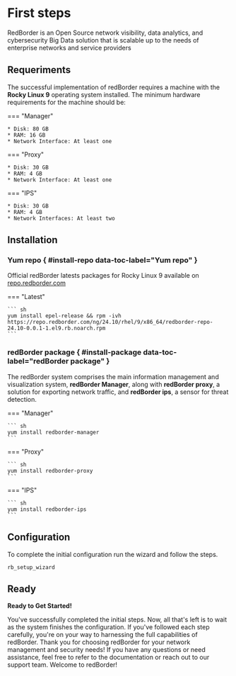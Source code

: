 
# First steps

RedBorder is an Open Source network visibility, data analytics, and cybersecurity Big Data solution that is scalable up to the needs of enterprise networks and service providers

## Requeriments

The successful implementation of redBorder requires a machine with the **Rocky Linux 9** operating system installed. The minimum hardware requirements for the machine should be:

=== "Manager"

    * Disk: 80 GB
    * RAM: 16 GB
    * Network Interface: At least one

=== "Proxy"

    * Disk: 30 GB
    * RAM: 4 GB
    * Network Interface: At least one

=== "IPS"

    * Disk: 30 GB
    * RAM: 4 GB
    * Network Interfaces: At least two

## Installation

### Yum repo { #install-repo data-toc-label="Yum repo" }

Official redBorder latests packages for Rocky Linux 9 available on [repo.redborder.com](https://repo.redborder.com)

=== "Latest"

    ``` sh
    yum install epel-release && rpm -ivh https://repo.redborder.com/ng/24.10/rhel/9/x86_64/redborder-repo-24.10-0.0.1-1.el9.rb.noarch.rpm
    ```

### redBorder package { #install-package data-toc-label="redBorder package" }

The redBorder system comprises the main information management and visualization system, **redBorder Manager**, along with **redBorder proxy**, a solution for exporting network traffic, and **redBorder ips**, a sensor for threat detection.

=== "Manager"

    ``` sh
    yum install redborder-manager
    ```

=== "Proxy"

    ``` sh
    yum install redborder-proxy
    ```

=== "IPS"

    ``` sh
    yum install redborder-ips
    ```

## Configuration

To complete the initial configuration run the wizard and follow the steps.

    rb_setup_wizard

## Ready

**Ready to Get Started!**

You've successfully completed the initial steps. Now, all that's left is to wait as the system finishes the configuration. If you've followed each step carefully, you're on your way to harnessing the full capabilities of redBorder. Thank you for choosing redBorder for your network management and security needs! If you have any questions or need assistance, feel free to refer to the documentation or reach out to our support team. Welcome to redBorder!
